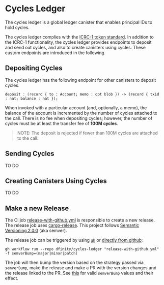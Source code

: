 # Cycles Ledger

The cycles ledger is a global ledger canister that enables principal IDs to hold cycles.

The cycles ledger complies with the [ICRC-1 token standard](https://github.com/dfinity/ICRC-1/tree/main/standards/ICRC-1).
In addition to the ICRC-1 functionality, the cycles ledger provides endpoints to deposit and send out cycles, and also
to create canisters using cycles. These custom endpoints are introduced in the following.

## Depositing Cycles

The cycles ledger has the following endpoint for other canisters to deposit cycles.

```
deposit : (record { to : Account; memo : opt blob }) -> (record { txid : nat; balance : nat });
```

When invoked with a particular account (and, optionally, a memo), the balance of the account is incremented by the
number of cycles attached to the call. There is no fee when depositing cycles; however, the number of cycles
must be at least the transfer fee of **100M cycles**.

> NOTE: The deposit is rejected if fewer than 100M cycles are attached to the call.

 


## Sending Cycles

TO DO

## Creating Canisters Using Cycles

TO DO


## Make a new Release

The CI job [release-with-github.yml](https://github.com/dfinity/cycles-ledger/actions/workflows/release-with-github.yml) is responsible to create a new release. The release job uses [cargo-release](https://github.com/crate-ci/cargo-release/blob/master/docs/reference.md). This project follows [Semantic Versioning 2.0.0](https://semver.org/) (aka semver).

The release job can be triggered by using [`gh`](https://cli.github.com/) or [directly from github](https://github.com/dfinity/cycles-ledger/actions/workflows/release-with-github.yml):

```
gh workflow run --repo dfinity/cycles-ledger "release-with-github.yml" -f semverBump=(major|minor|patch)
```

The job will then bump the version based on the strategy passed via `semverBump`, make the release and make a PR with the version changes and the release linked to the PR. See [this](https://github.com/crate-ci/cargo-release/blob/master/docs/reference.md#bump-level) for valid `semverBump` values and their effect.
